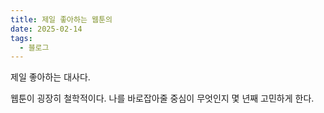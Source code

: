 ```yaml
---
title: 제일 좋아하는 웹툰의
date: 2025-02-14
tags:
  - 블로그
---
```


제일 좋아하는 대사다.

웹툰이 굉장히 철학적이다. 나를 바로잡아줄 중심이 무엇인지 몇 년째 고민하게 한다.
